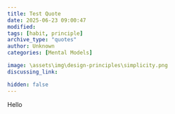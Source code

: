 ```yaml
---
title: Test Quote
date: 2025-06-23 09:00:47
modified: 
tags: [habit, principle]
archive_type: "quotes"
author: Unknown
categories: [Mental Models]

image: \assets\img\design-principles\simplicity.png
discussing_link:

hidden: false
---
```


Hello